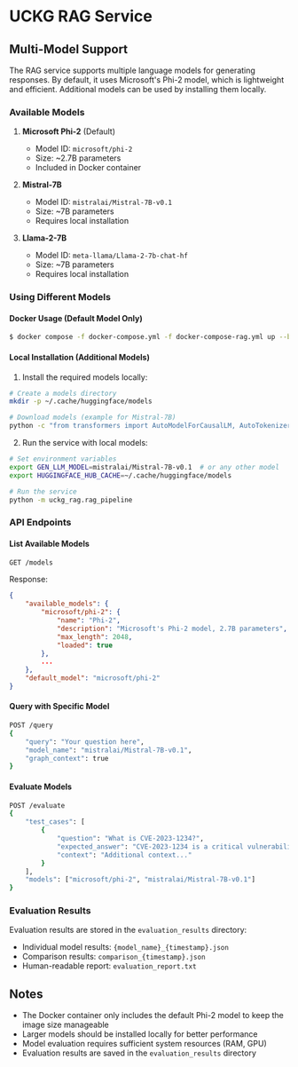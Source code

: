 # UCKG RAG Service

## Multi-Model Support

The RAG service supports multiple language models for generating responses. By default, it uses Microsoft's Phi-2 model, which is lightweight and efficient. Additional models can be used by installing them locally.

### Available Models

1. **Microsoft Phi-2** (Default)
   - Model ID: `microsoft/phi-2`
   - Size: ~2.7B parameters
   - Included in Docker container

2. **Mistral-7B**
   - Model ID: `mistralai/Mistral-7B-v0.1`
   - Size: ~7B parameters
   - Requires local installation

3. **Llama-2-7B**
   - Model ID: `meta-llama/Llama-2-7b-chat-hf`
   - Size: ~7B parameters
   - Requires local installation

### Using Different Models

#### Docker Usage (Default Model Only)
```bash
$ docker compose -f docker-compose.yml -f docker-compose-rag.yml up --build
```

#### Local Installation (Additional Models)
1. Install the required models locally:
```bash
# Create a models directory
mkdir -p ~/.cache/huggingface/models

# Download models (example for Mistral-7B)
python -c "from transformers import AutoModelForCausalLM, AutoTokenizer; AutoModelForCausalLM.from_pretrained('mistralai/Mistral-7B-v0.1', cache_dir='~/.cache/huggingface/models')"
```

2. Run the service with local models:
```bash
# Set environment variables
export GEN_LLM_MODEL=mistralai/Mistral-7B-v0.1  # or any other model
export HUGGINGFACE_HUB_CACHE=~/.cache/huggingface/models

# Run the service
python -m uckg_rag.rag_pipeline
```

### API Endpoints

#### List Available Models
```bash
GET /models
```
Response:
```json
{
    "available_models": {
        "microsoft/phi-2": {
            "name": "Phi-2",
            "description": "Microsoft's Phi-2 model, 2.7B parameters",
            "max_length": 2048,
            "loaded": true
        },
        ...
    },
    "default_model": "microsoft/phi-2"
}
```

#### Query with Specific Model
```bash
POST /query
{
    "query": "Your question here",
    "model_name": "mistralai/Mistral-7B-v0.1",
    "graph_context": true
}
```

#### Evaluate Models
```bash
POST /evaluate
{
    "test_cases": [
        {
            "question": "What is CVE-2023-1234?",
            "expected_answer": "CVE-2023-1234 is a critical vulnerability...",
            "context": "Additional context..."
        }
    ],
    "models": ["microsoft/phi-2", "mistralai/Mistral-7B-v0.1"]
}
```

### Evaluation Results

Evaluation results are stored in the `evaluation_results` directory:
- Individual model results: `{model_name}_{timestamp}.json`
- Comparison results: `comparison_{timestamp}.json`
- Human-readable report: `evaluation_report.txt`

## Notes

- The Docker container only includes the default Phi-2 model to keep the image size manageable
- Larger models should be installed locally for better performance
- Model evaluation requires sufficient system resources (RAM, GPU)
- Evaluation results are saved in the `evaluation_results` directory 